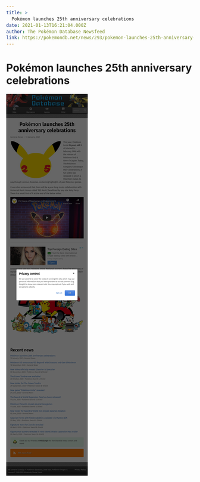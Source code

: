 ```yaml
---
title: >
  Pokémon launches 25th anniversary celebrations
date: 2021-01-13T16:21:04.000Z
author: The Pokémon Database Newsfeed
link: https://pokemondb.net/news/293/pokemon-launches-25th-anniversary-celebrations
---
```

# Pokémon launches 25th anniversary celebrations

[![Pokémon launches 25th anniversary celebrations](./screenshot.png)](https://pokemondb.net/news/293/pokemon-launches-25th-anniversary-celebrations)
